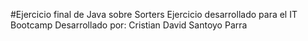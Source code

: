 #Ejercicio final de Java sobre Sorters
Ejercicio desarrollado para el IT Bootcamp
Desarrollado por: Cristian David Santoyo Parra
